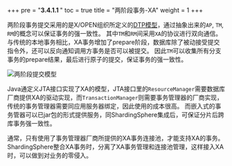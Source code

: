 +++
pre = "<b>3.4.1.1 </b>"
toc = true
title = "两阶段事务-XA"
weight = 1
+++

两阶段事务提交采用的是X/OPEN组织所定义的[DTP模型](http://pubs.opengroup.org/onlinepubs/009680699/toc.pdf)，通过抽象出来的`AP`, `TM`, `RM`的概念可以保证事务的强一致性。
其中`TM`和`RM`间采用`XA`的协议进行双向通信。
与传统的本地事务相比，XA事务增加了prepare阶段，数据库除了被动接受提交指令外，还可以反向通知调用方事务是否可以被提交。
因此`TM`可以收集所有分支事务的prepare结果，最后进行原子的提交，保证事务的强一致性。

![两阶段提交模型](https://shardingsphere.apache.org/document/current/img/transaction/2pc-tansaction-modle_cn.png)

Java通定义JTA接口实现了XA的模型，JTA接口里的`ResourceManager`需要数据库厂商提供XA的驱动实现，而`TransactionManager`则需要事务管理器的厂商实现，传统的事务管理器需要同应用服务器绑定，因此使用的成本很高。
而嵌入式的事务管器可以已jar包的形式提供服务，同ShardingSphere集成后，可保证分片后跨库事务强一致性。

通常，只有使用了事务管理器厂商所提供的XA事务连接池，才能支持XA的事务。ShardingSphere整合XA事务时，分离了XA事务管理和连接池管理，这样接入XA时，可以做到对业务的零侵入。

